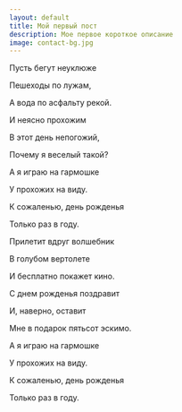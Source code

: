 ```yaml
---
layout: default
title: Мой первый пост
description: Мое первое короткое описание
image: contact-bg.jpg
---
```


Пусть бегут неуклюже

Пешеходы по лужам,

А вода по асфальту рекой.

И неясно прохожим

В этот день непогожий,

Почему я веселый такой?


А я играю на гармошке

У прохожих на виду.

К сожаленью, день рожденья

Только раз в году.


Прилетит вдруг волшебник

В голубом вертолете

И бесплатно покажет кино.

С днем рожденья поздравит

И, наверно, оставит

Мне в подарок пятьсот эскимо.


А я играю на гармошке

У прохожих на виду.

К сожаленью, день рожденья

Только раз в году.

